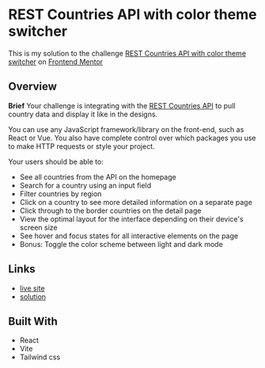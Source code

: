 # REST Countries API with color theme switcher
This is my solution to the challenge [REST Countries API with color theme switcher](https://www.frontendmentor.io/challenges/rest-countries-api-with-color-theme-switcher-5cacc469fec04111f7b848ca) on [Frontend Mentor](https://www.frontendmentor.io/)

## Overview

**Brief**
Your challenge is integrating with the [REST Countries API](https://restcountries.com/) to pull country data and display it like in the designs.

You can use any JavaScript framework/library on the front-end, such as React or Vue. You also have complete control over which packages you use to make HTTP requests or style your project.

Your users should be able to:

- See all countries from the API on the homepage
- Search for a country using an input field
- Filter countries by region
- Click on a country to see more detailed information on a separate page
- Click through to the border countries on the detail page
- View the optimal layout for the interface depending on their device's screen size
- See hover and focus states for all interactive elements on the page
- Bonus: Toggle the color scheme between light and dark mode

## Links
- [live site](https://meek-monstera-335935.netlify.app/)
- [solution](https://www.frontendmentor.io/solutions/rest-countries-solution-using-react-and-tailwind-ehqcr4OYwB)

## Built With
- React
- Vite
- Tailwind css